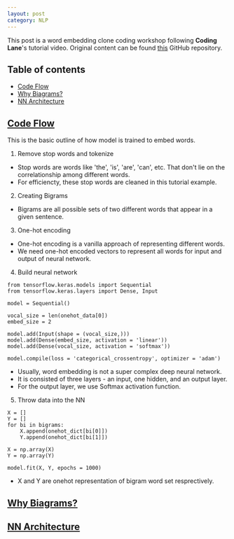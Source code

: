 ```yaml
---
layout: post
category: NLP
---
```


This post is a word embedding clone coding workshop following **Coding Lane**'s tutorial video. 
Original content can be found [this](https://github.com/Coding-Lane/Training-Word-Embeddings---Scratch) GitHub repository.

## Table of contents
- [Code Flow](#code-flow)
- [Why Biagrams?](#biagram)
- [NN Architecture](#nn)

## [Code Flow](#code-flow)

This is the basic outline of how model is trained to embed words.

1. Remove stop words and tokenize
  - Stop words are words like 'the', 'is', 'are', 'can', etc. That don't lie on the correlationship among different words.
  - For efficiencty, these stop words are cleaned in this tutorial example.

2. Creating Bigrams
  - Bigrams are all possible sets of two different words that appear in a given sentence.

3. One-hot encoding
  - One-hot encoding is a vanilla approach of representing different words.
  - We need one-hot encoded vectors to represent all words for input and output of neural network.

4. Build neural network
  ```
  from tensorflow.keras.models import Sequential
  from tensorflow.keras.layers import Dense, Input
  
  model = Sequential()
  
  vocal_size = len(onehot_data[0])
  embed_size = 2
  
  model.add(Input(shape = (vocal_size,)))
  model.add(Dense(embed_size, activation = 'linear'))
  model.add(Dense(vocal_size, activation = 'softmax'))
  
  model.compile(loss = 'categorical_crossentropy', optimizer = 'adam')
  ```

  - Usually, word embedding is not a super complex deep neural network.
  - It is consisted of three layers - an input, one hidden, and an output layer.
  - For the output layer, we use Softmax activation function.

5. Throw data into the NN
  ```
  X = []
  Y = []
  for bi in bigrams:
      X.append(onehot_dict[bi[0]])
      Y.append(onehot_dict[bi[1]])
  
  X = np.array(X)
  Y = np.array(Y)
  
  model.fit(X, Y, epochs = 1000)
  ```

  - X and Y are onehot representation of bigram word set resprectively.

## [Why Biagrams?](#biagram)
## [NN Architecture](#nn)

